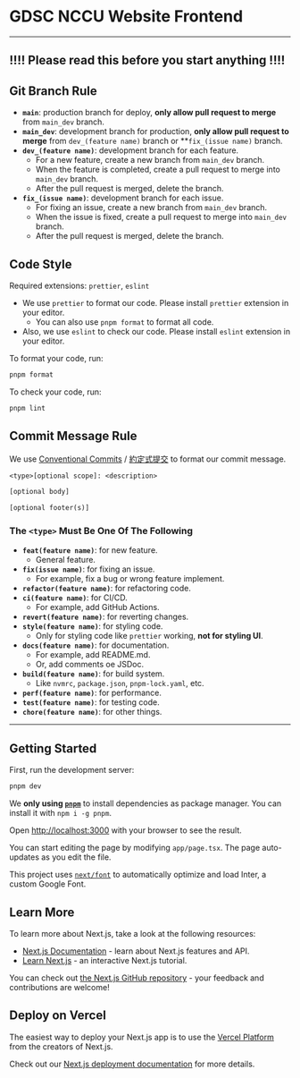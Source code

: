# GDSC NCCU Website Frontend

---

## **!!!! Please read this before you start anything !!!!**

## Git Branch Rule

- **`main`**: production branch for deploy, **only allow pull request to merge** from `main_dev` branch.
- **`main_dev`**: development branch for production, **only allow pull request to merge** from `dev_(feature name)` branch or \*\*`fix_(issue name)` branch.
- **`dev_(feature name)`**: development branch for each feature.
  - For a new feature, create a new branch from `main_dev` branch.
  - When the feature is completed, create a pull request to merge into `main_dev` branch.
  - After the pull request is merged, delete the branch.
- **`fix_(issue name)`**: development branch for each issue.
  - For fixing an issue, create a new branch from `main_dev` branch.
  - When the issue is fixed, create a pull request to merge into `main_dev` branch.
  - After the pull request is merged, delete the branch.

## Code Style

Required extensions: `prettier`, `eslint`

- We use `prettier` to format our code. Please install `prettier` extension in your editor.
  - You can also use `pnpm format` to format all code.
- Also, we use `eslint` to check our code. Please install `eslint` extension in your editor.

To format your code, run:

```bash
pnpm format
```

To check your code, run:

```bash
pnpm lint
```

## Commit Message Rule

We use [Conventional Commits](https://www.conventionalcommits.org/en/v1.0.0/) / [約定式提交](https://www.conventionalcommits.org/zh-hant/v1.0.0/) to format our commit message.

```txt
<type>[optional scope]: <description>

[optional body]

[optional footer(s)]
```

### The `<type>` Must Be One Of The Following

- **`feat(feature name)`**: for new feature.
  - General feature.
- **`fix(issue name)`**: for fixing an issue.
  - For example, fix a bug or wrong feature implement.
- **`refactor(feature name)`**: for refactoring code.
- **`ci(feature name)`**: for CI/CD.
  - For example, add GitHub Actions.
- **`revert(feature name)`**: for reverting changes.
- **`style(feature name)`**: for styling code.
  - Only for styling code like `prettier` working, **not for styling UI**.
- **`docs(feature name)`**: for documentation.
  - For example, add README.md.
  - Or, add comments oe JSDoc.
- **`build(feature name)`**: for build system.
  - Like `nvmrc`, `package.json`, `pnpm-lock.yaml`, etc.
- **`perf(feature name)`**: for performance.
- **`test(feature name)`**: for testing code.
- **`chore(feature name)`**: for other things.

---

## Getting Started

First, run the development server:

```bash
pnpm dev
```

We **only using [`pnpm`](https://pnpm.js.org/)** to install dependencies as package manager. You can install it with `npm i -g pnpm`.

Open [http://localhost:3000](http://localhost:3000) with your browser to see the result.

You can start editing the page by modifying `app/page.tsx`. The page auto-updates as you edit the file.

This project uses [`next/font`](https://nextjs.org/docs/basic-features/font-optimization) to automatically optimize and load Inter, a custom Google Font.

## Learn More

To learn more about Next.js, take a look at the following resources:

- [Next.js Documentation](https://nextjs.org/docs) - learn about Next.js features and API.
- [Learn Next.js](https://nextjs.org/learn) - an interactive Next.js tutorial.

You can check out [the Next.js GitHub repository](https://github.com/vercel/next.js/) - your feedback and contributions are welcome!

## Deploy on Vercel

The easiest way to deploy your Next.js app is to use the [Vercel Platform](https://vercel.com/new?utm_medium=default-template&filter=next.js&utm_source=create-next-app&utm_campaign=create-next-app-readme) from the creators of Next.js.

Check out our [Next.js deployment documentation](https://nextjs.org/docs/deployment) for more details.
